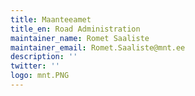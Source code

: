 ```yaml
---
title: Maanteeamet
title_en: Road Administration
maintainer_name: Romet Saaliste
maintainer_email: Romet.Saaliste@mnt.ee
description: ''
twitter: ''
logo: mnt.PNG
---
```

